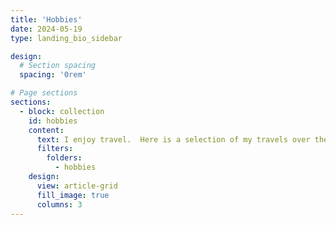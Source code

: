 ```yaml
---
title: 'Hobbies'
date: 2024-05-19
type: landing_bio_sidebar

design:
  # Section spacing
  spacing: '0rem'

# Page sections
sections:
  - block: collection
    id: hobbies
    content:
      text: I enjoy travel.  Here is a selection of my travels over the years.
      filters:
        folders:
          - hobbies
    design:
      view: article-grid
      fill_image: true
      columns: 3
---
```


